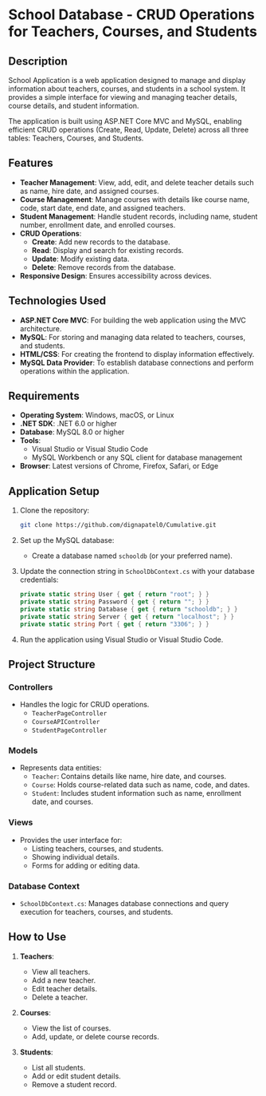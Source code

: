 # School Database - CRUD Operations for Teachers, Courses, and Students

## Description
School Application is a web application designed to manage and display information about teachers, courses, and students in a school system. It provides a simple interface for viewing and managing teacher details, course details, and student information.

The application is built using ASP.NET Core MVC and MySQL, enabling efficient CRUD operations (Create, Read, Update, Delete) across all three tables: Teachers, Courses, and Students.

## Features
- **Teacher Management**: View, add, edit, and delete teacher details such as name, hire date, and assigned courses.
- **Course Management**: Manage courses with details like course name, code, start date, end date, and assigned teachers.
- **Student Management**: Handle student records, including name, student number, enrollment date, and enrolled courses.
- **CRUD Operations**: 
  - **Create**: Add new records to the database.
  - **Read**: Display and search for existing records.
  - **Update**: Modify existing data.
  - **Delete**: Remove records from the database.
- **Responsive Design**: Ensures accessibility across devices.

## Technologies Used
- **ASP.NET Core MVC**: For building the web application using the MVC architecture.
- **MySQL**: For storing and managing data related to teachers, courses, and students.
- **HTML/CSS**: For creating the frontend to display information effectively.
- **MySQL Data Provider**: To establish database connections and perform operations within the application.

## Requirements
- **Operating System**: Windows, macOS, or Linux
- **.NET SDK**: .NET 6.0 or higher
- **Database**: MySQL 8.0 or higher
- **Tools**:
  - Visual Studio or Visual Studio Code
  - MySQL Workbench or any SQL client for database management
- **Browser**: Latest versions of Chrome, Firefox, Safari, or Edge


## Application Setup
1. Clone the repository:
   ```bash
   git clone https://github.com/dignapatel0/Cumulative.git
   ```

2. Set up the MySQL database:
   - Create a database named `schooldb` (or your preferred name).

3. Update the connection string in `SchoolDbContext.cs` with your database credentials:
   ```csharp
   private static string User { get { return "root"; } }
   private static string Password { get { return ""; } }
   private static string Database { get { return "schooldb"; } }
   private static string Server { get { return "localhost"; } }
   private static string Port { get { return "3306"; } }
   ```

4. Run the application using Visual Studio or Visual Studio Code.

## Project Structure

### Controllers
- Handles the logic for CRUD operations.
  - `TeacherPageController`
  - `CourseAPIController`
  - `StudentPageController`

### Models
- Represents data entities:
  - `Teacher`: Contains details like name, hire date, and courses.
  - `Course`: Holds course-related data such as name, code, and dates.
  - `Student`: Includes student information such as name, enrollment date, and courses.

### Views
- Provides the user interface for:
  - Listing teachers, courses, and students.
  - Showing individual details.
  - Forms for adding or editing data.

### Database Context
- `SchoolDbContext.cs`: Manages database connections and query execution for teachers, courses, and students.

## How to Use
1. **Teachers**:
   - View all teachers.
   - Add a new teacher.
   - Edit teacher details.
   - Delete a teacher.

2. **Courses**:
   - View the list of courses.
   - Add, update, or delete course records.

3. **Students**:
   - List all students.
   - Add or edit student details.
   - Remove a student record.

